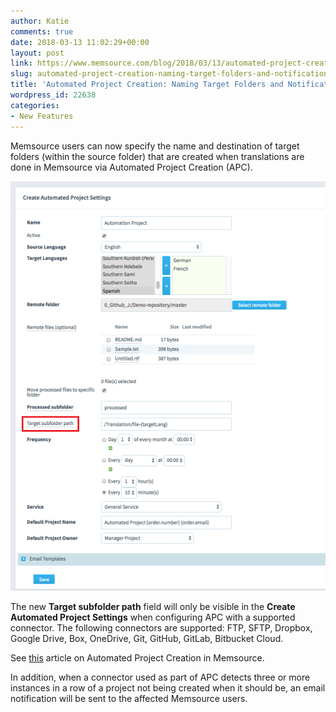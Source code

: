 ```yaml
---
author: Katie
comments: true
date: 2018-03-13 11:02:29+00:00
layout: post
link: https://www.memsource.com/blog/2018/03/13/automated-project-creation-naming-target-folders-and-notifications/
slug: automated-project-creation-naming-target-folders-and-notifications
title: 'Automated Project Creation: Naming Target Folders and Notifications'
wordpress_id: 22638
categories:
- New Features
---
```


Memsource users can now specify the name and destination of target folders (within the source folder) that are created when translations are done in Memsource via Automated Project Creation (APC).<!-- more -->

[![](/uploads/2018/03/APC-Settings-Targetsubfolderpath-1.png)](/uploads/2018/03/APC-Settings-Targetsubfolderpath-1.png)



The new **Target subfolder path** field will only be visible in the **Create Automated Project Settings** when configuring APC with a supported connector. The following connectors are supported: FTP, SFTP, Dropbox, Google Drive, Box, OneDrive, Git, GitHub, GitLab, Bitbucket Cloud.

See [this](https://help.memsource.com/hc/en-us/articles/115003460931-How-to-setup-and-use-the-Automated-Project-Creation) article on Automated Project Creation in Memsource.



In addition, when a connector used as part of APC detects three or more instances in a row of a project not being created when it should be, an email notification will be sent to the affected Memsource users.












###### 




###### 





















